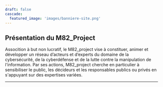```yaml
---
draft: false
cascade:
  featured_image: 'images/banniere-site.png'
---
```

## Présentation du M82_Project

<div style="text-align: left">

Assocition à but non lucratif, le M82_project vise à constituer, animer et développer un réseau d’acteurs et d’experts du domaine de la cybersécurité, de la cyberdéfense et de la lutte contre la manipulation de l'information.
Par ses actions, M82_project cherche en particulier à sensibiliser le public, les décideurs et les responsables publics ou privés en s'appuyant sur des expertises variées.

</div>

---
